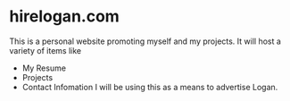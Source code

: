 # hirelogan.com

This is a personal website promoting myself and my projects. <brk>
It will host a variety of items like
- My Resume
- Projects
- Contact Infomation
<brk> <brk>
I will be using this as a means to advertise Logan.
